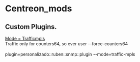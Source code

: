 # Centreon_mods
<h2>Custom Plugins.</h2>
<u>Mode = Trafficmpls</u> </br>
Traffic only for counters64, so ever user --force-counters64</br></br>
plugin=personalizado::ruben::snmp::plugin --mode=traffic-mpls
